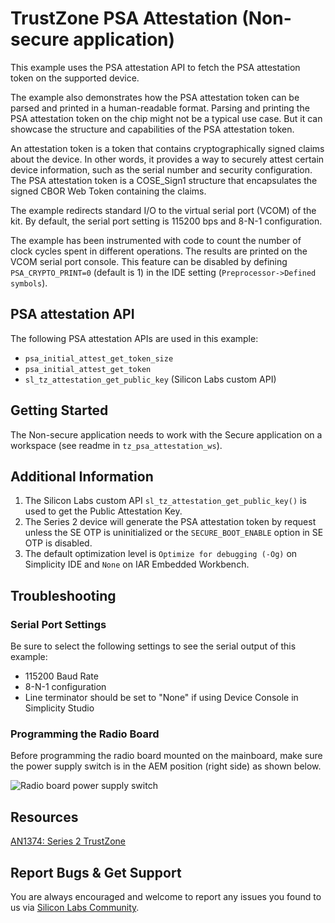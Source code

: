 # TrustZone PSA Attestation (Non-secure application)

This example uses the PSA attestation API to fetch the PSA attestation token on the supported device.

The example also demonstrates how the PSA attestation token can be parsed and printed in a human-readable format. Parsing and printing the PSA attestation token on the chip might not be a typical use case. But it can showcase the structure and capabilities of the PSA attestation token.

An attestation token is a token that contains cryptographically signed claims about the device. In other words, it provides a way to securely attest certain device information, such as the serial number and security configuration. The PSA attestation token is a COSE_Sign1 structure that encapsulates the signed CBOR Web Token containing the claims.

The example redirects standard I/O to the virtual serial port (VCOM) of the kit. By default, the serial port setting is 115200 bps and 8-N-1 configuration.

The example has been instrumented with code to count the number of clock cycles spent in different operations. The results are printed on the VCOM serial port console. This feature can be disabled by defining `PSA_CRYPTO_PRINT=0` (default is 1) in the IDE setting (`Preprocessor->Defined symbols`).

## PSA attestation API

The following PSA attestation APIs are used in this example:

* `psa_initial_attest_get_token_size`
* `psa_initial_attest_get_token`
* `sl_tz_attestation_get_public_key` (Silicon Labs custom API)

## Getting Started

The Non-secure application needs to work with the Secure application on a workspace (see readme in `tz_psa_attestation_ws`).

## Additional Information

1. The Silicon Labs custom API `sl_tz_attestation_get_public_key()` is used to get the Public Attestation Key.
2. The Series 2 device will generate the PSA attestation token by request unless the SE OTP is uninitialized or the `SECURE_BOOT_ENABLE` option in SE OTP is disabled.
3. The default optimization level is `Optimize for debugging (-Og)` on Simplicity IDE and `None` on IAR Embedded Workbench.

## Troubleshooting

### Serial Port Settings

Be sure to select the following settings to see the serial output of this example:

* 115200 Baud Rate 
* 8-N-1 configuration
* Line terminator should be set to "None" if using Device Console in Simplicity Studio

### Programming the Radio Board

Before programming the radio board mounted on the mainboard, make sure the power supply switch is in the AEM position (right side) as shown below.

![Radio board power supply switch](image/readme_img0.png)

## Resources

[AN1374: Series 2 TrustZone](https://www.silabs.com/documents/public/application-notes/an1374-trustzone.pdf)

## Report Bugs & Get Support

You are always encouraged and welcome to report any issues you found to us via [Silicon Labs Community](https://community.silabs.com/).